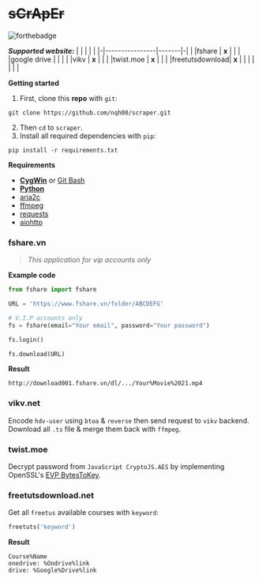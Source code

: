 # ~~sCrApEr~~ 
![forthebadge](http://forthebadge.com/images/badges/made-with-python.svg)

***Supported website:***
| |                |       | |
|-|----------------|-------|-|
| |fshare          | **x** | |
| |google drive    |       | |
| |vikv            | **x** | |
| |twist.moe       | **x** | |
| |freetutsdownload| **x** | |
| |                |       | |

**Getting started**
1. First, clone this **repo** with `git`:  
```batch
git clone https://github.com/nqh00/scraper.git
```
2. Then `cd` to `scraper`.
3. Install all required dependencies with `pip`:
```batch
pip install -r requirements.txt
```
**Requirements**
 - [**CygWin**](https://cygwin.com/setup-x86_64.exe) or [Git Bash](https://github.com/git-for-windows/git/releases/latest)
 - [**Python**](https://www.python.org/ftp/python/3.9.0/python-3.9.0-amd64.exe)
 - [aria2c](https://github.com/aria2/aria2/releases/latest)
 - [ffmpeg](https://www.gyan.dev/ffmpeg/builds/ffmpeg-git-full.7z)
 - [requests](https://github.com/request/request)
 - [aiohttp](https://github.com/aio-libs/aiohttp)
### fshare.**vn**
> *This application for vip accounts only*
> 
**Example code**
``` python
from fshare import fshare

URL = 'https://www.fshare.vn/folder/ABCDEFG'

# V.I.P accounts only
fs = fshare(email="Your email", password="Your password")

fs.login()

fs.download(URL)
```
**Result**  
```
http://download001.fshare.vn/dl/.../Your%Movie%2021.mp4
```
### vikv.**net**
Encode `hdv-user` using `btoa` & `reverse` then send request to `vikv` backend.
Download all `.ts` file & merge them back with `ffmpeg`.
### twist.moe
Decrypt password from `JavaScript CryptoJS.AES` by implementing OpenSSL's [EVP BytesToKey](https://www.openssl.org/docs/crypto/EVP_BytesToKey.html).
### freetutsdownload.**net**
Get all `freetus` available courses with `keyword`:
```python
freetuts('keyword')
```
**Result**
```
Course%Name
onedrive: %Ondrive%link
drive: %Google%Drive%link
```